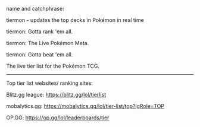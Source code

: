 name and catchphrase:

tiermon - updates the top decks in Pokémon in real time

tiermon: Gotta rank 'em all.

tiermon: The Live Pokémon Meta.

tiermon: Gotta beat 'em all.

The live tier list for the Pokémon TCG.

---

Top tier list websites/ ranking sites:

Blitz.gg league: https://blitz.gg/lol/tierlist

mobalytics.gg: https://mobalytics.gg/lol/tier-list/top?igRole=TOP

OP.GG: https://op.gg/lol/leaderboards/tier
